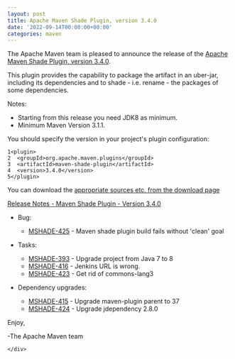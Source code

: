 ```yaml
---
layout: post
title: Apache Maven Shade Plugin, version 3.4.0
date: '2022-09-14T00:00:00+00:00'
categories: maven
---
```

<div class="post_body"><p>The Apache Maven team is pleased to announce the release of the <a href="https://maven.apache.org/plugins/maven-shade-plugin/">Apache
Maven Shade Plugin, version 3.4.0</a>.</p>
<p>This plugin provides the capability to package the artifact in an uber-jar,
including its dependencies and to shade - i.e. rename - the packages of some dependencies.</p>
<p>Notes:</p>
<ul>
<li>Starting from this release you need JDK8 as minimum.</li>
<li>Minimum Maven Version 3.1.1.</li>
</ul>
<p>You should specify the version in your project's plugin configuration:</p>
<div class="highlight"><pre tabindex="0" class="chroma"><code class="language-xml" data-lang="xml"><span class="line"><span class="ln">1</span><span class="cl"><span class="nt">&lt;plugin&gt;</span>
</span></span><span class="line"><span class="ln">2</span><span class="cl">  <span class="nt">&lt;groupId&gt;</span>org.apache.maven.plugins<span class="nt">&lt;/groupId&gt;</span>
</span></span><span class="line"><span class="ln">3</span><span class="cl">  <span class="nt">&lt;artifactId&gt;</span>maven-shade-plugin<span class="nt">&lt;/artifactId&gt;</span>
</span></span><span class="line"><span class="ln">4</span><span class="cl">  <span class="nt">&lt;version&gt;</span>3.4.0<span class="nt">&lt;/version&gt;</span>
</span></span><span class="line"><span class="ln">5</span><span class="cl"><span class="nt">&lt;/plugin&gt;</span>
</span></span></code></pre></div><p>You can download the <a href="https://maven.apache.org/plugins/maven-shade-plugin/download.cgi">appropriate sources etc. from the download page</a></p>
<!-- more -->
<p><a href="https://issues.apache.org/jira/secure/ReleaseNote.jspa?projectId=12317921&amp;version=12351491">Release Notes - Maven Shade Plugin - Version 3.4.0</a></p>
<ul>
<li>
<p>Bug:</p>
<ul>
<li><a href="https://issues.apache.org/jira/browse/MSHADE-425">MSHADE-425</a> - Maven shade plugin build fails without 'clean' goal</li>
</ul>
</li>
<li>
<p>Tasks:</p>
<ul>
<li><a href="https://issues.apache.org/jira/browse/MSHADE-393">MSHADE-393</a> - Upgrade project from Java 7 to 8</li>
<li><a href="https://issues.apache.org/jira/browse/MSHADE-416">MSHADE-416</a> - Jenkins URL is wrong.</li>
<li><a href="https://issues.apache.org/jira/browse/MSHADE-423">MSHADE-423</a> - Get rid of commons-lang3</li>
</ul>
</li>
<li>
<p>Dependency upgrades:</p>
<ul>
<li><a href="https://issues.apache.org/jira/browse/MSHADE-415">MSHADE-415</a> - Upgrade maven-plugin parent to 37</li>
<li><a href="https://issues.apache.org/jira/browse/MSHADE-424">MSHADE-424</a> - Upgrade jdependency 2.8.0</li>
</ul>
</li>
</ul>
<p>Enjoy,</p>
<p>-The Apache Maven team</p>

    </div>
